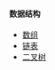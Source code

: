 #### 数据结构
+ [数组](https://lvpangpang.github.io/document-library/数据结构+设计模式/数据结构/数组)
+ [链表](https://lvpangpang.github.io/document-library/数据结构+设计模式/数据结构/链表)
+ [二叉树](https://lvpangpang.github.io/document-library/数据结构+设计模式/数据结构/二叉树)


